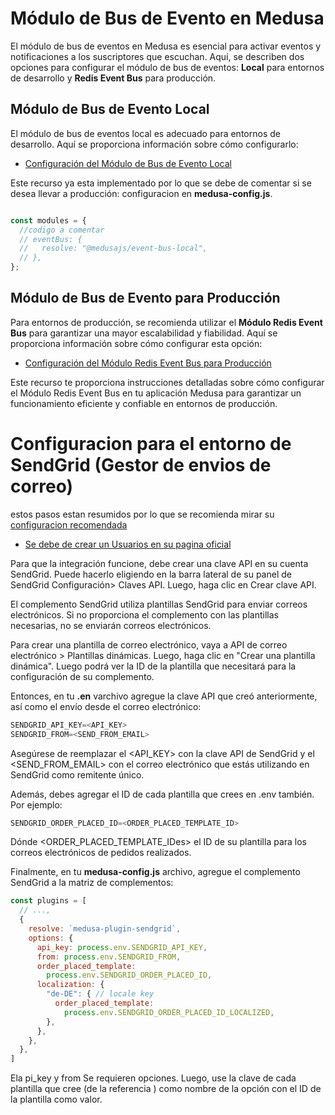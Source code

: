 # Módulo de Bus de Evento en Medusa

El módulo de bus de eventos en Medusa es esencial para activar eventos y notificaciones a los suscriptores que escuchan. Aquí, se describen dos opciones para configurar el módulo de bus de eventos: **Local** para entornos de desarrollo y **Redis Event Bus** para producción.

## Módulo de Bus de Evento Local

El módulo de bus de eventos local es adecuado para entornos de desarrollo. Aquí se proporciona información sobre cómo configurarlo:

- [Configuración del Módulo de Bus de Evento Local](https://docs.medusajs.com/modules/customers/backend/send-confirmation)

Este recurso ya esta implementado por lo que se debe de comentar si se desea llevar a producción: configuracion en **medusa-config.js**.

```javascript

const modules = {
  //codigo a comentar 
  // eventBus: {
  //   resolve: "@medusajs/event-bus-local",
  // },
};
```

## Módulo de Bus de Evento para Producción

Para entornos de producción, se recomienda utilizar el **Módulo Redis Event Bus** para garantizar una mayor escalabilidad y fiabilidad. Aquí se proporciona información sobre cómo configurar esta opción:

- [Configuración del Módulo Redis Event Bus para Producción](https://docs.medusajs.com/development/events/modules/redis)

Este recurso te proporciona instrucciones detalladas sobre cómo configurar el Módulo Redis Event Bus en tu aplicación Medusa para garantizar un funcionamiento eficiente y confiable en entornos de producción.


# Configuracion para el entorno de SendGrid (Gestor de envios de correo)

estos pasos estan resumidos por lo que se recomienda mirar su [configuracion recomendada](https://docs.medusajs.com/plugins/notifications/sendgrid#install-the-sendgrid-plugin) 

- [Se debe de crear un Usuarios en su pagina oficial](https://signup.sendgrid.com/) 

Para que la integración funcione, debe crear una clave API en su cuenta SendGrid.
Puede hacerlo eligiendo en la barra lateral de su panel de SendGrid Configuración> Claves API. Luego, haga clic en Crear clave API.

El complemento SendGrid utiliza plantillas SendGrid para enviar correos electrónicos. Si no proporciona el complemento con las plantillas necesarias, no se enviarán correos electrónicos.

Para crear una plantilla de correo electrónico, vaya a API de correo electrónico > Plantillas dinámicas. Luego, haga clic en "Crear una plantilla dinámica". Luego podrá ver la ID de la plantilla que necesitará para la configuración de su complemento.

Entonces, en tu **.en** varchivo agregue la clave API que creó anteriormente, así como el envío desde el correo electrónico:

```javascript
SENDGRID_API_KEY=<API_KEY>
SENDGRID_FROM=<SEND_FROM_EMAIL>
```

Asegúrese de reemplazar el <API_KEY> con la clave API de SendGrid y el <SEND_FROM_EMAIL> con el correo electrónico que estás utilizando en SendGrid como remitente único.

Además, debes agregar el ID de cada plantilla que crees en .env también. Por ejemplo:
```javascript
SENDGRID_ORDER_PLACED_ID=<ORDER_PLACED_TEMPLATE_ID>
```
Dónde <ORDER_PLACED_TEMPLATE_IDes> el ID de su plantilla para los correos electrónicos de pedidos realizados.

Finalmente, en tu **medusa-config.js** archivo, agregue el complemento SendGrid a la matriz de complementos:

```javascript
const plugins = [
  // ...,
  {
    resolve: `medusa-plugin-sendgrid`,
    options: {
      api_key: process.env.SENDGRID_API_KEY,
      from: process.env.SENDGRID_FROM,
      order_placed_template: 
        process.env.SENDGRID_ORDER_PLACED_ID,
      localization: {
        "de-DE": { // locale key
          order_placed_template:
            process.env.SENDGRID_ORDER_PLACED_ID_LOCALIZED,
        },
      },
    },
  },
]
```
Ela pi_key y from Se requieren opciones. Luego, use la clave de cada plantilla que cree (de la referencia ) como nombre de la opción con el ID de la plantilla como valor.